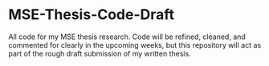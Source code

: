 # MSE-Thesis-Code-Draft
All code for my MSE thesis research. Code will be refined, cleaned, and commented for clearly in the upcoming weeks, but this repository will act as part of the rough draft submission of my written thesis.
